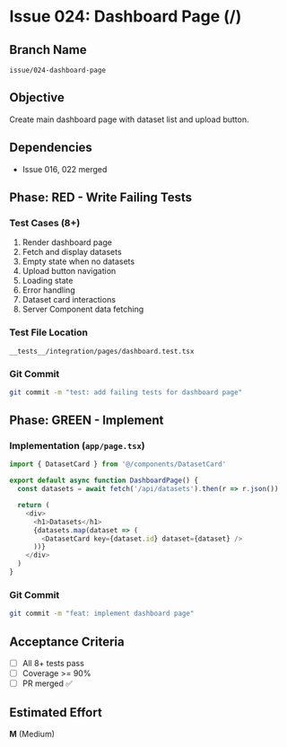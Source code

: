 # Issue 024: Dashboard Page (/)

## Branch Name
`issue/024-dashboard-page`

## Objective
Create main dashboard page with dataset list and upload button.

## Dependencies
- Issue 016, 022 merged

## Phase: RED - Write Failing Tests

### Test Cases (8+)
1. Render dashboard page
2. Fetch and display datasets
3. Empty state when no datasets
4. Upload button navigation
5. Loading state
6. Error handling
7. Dataset card interactions
8. Server Component data fetching

### Test File Location
`__tests__/integration/pages/dashboard.test.tsx`

### Git Commit
```bash
git commit -m "test: add failing tests for dashboard page"
```

## Phase: GREEN - Implement

### Implementation (`app/page.tsx`)
```typescript
import { DatasetCard } from '@/components/DatasetCard'

export default async function DashboardPage() {
  const datasets = await fetch('/api/datasets').then(r => r.json())

  return (
    <div>
      <h1>Datasets</h1>
      {datasets.map(dataset => (
        <DatasetCard key={dataset.id} dataset={dataset} />
      ))}
    </div>
  )
}
```

### Git Commit
```bash
git commit -m "feat: implement dashboard page"
```

## Acceptance Criteria
- [ ] All 8+ tests pass
- [ ] Coverage >= 90%
- [ ] PR merged ✅

## Estimated Effort
**M** (Medium)

